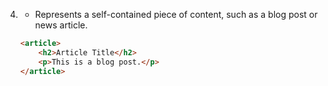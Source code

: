 4. **<article>**
   - Represents a self-contained piece of content, such as a blog post or news article.
   ```html
   <article>
       <h2>Article Title</h2>
       <p>This is a blog post.</p>
   </article>
   ```
